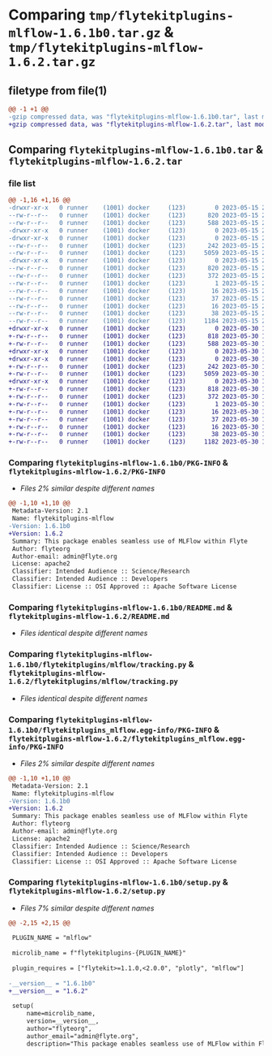 # Comparing `tmp/flytekitplugins-mlflow-1.6.1b0.tar.gz` & `tmp/flytekitplugins-mlflow-1.6.2.tar.gz`

## filetype from file(1)

```diff
@@ -1 +1 @@
-gzip compressed data, was "flytekitplugins-mlflow-1.6.1b0.tar", last modified: Mon May 15 22:07:07 2023, max compression
+gzip compressed data, was "flytekitplugins-mlflow-1.6.2.tar", last modified: Tue May 30 15:24:18 2023, max compression
```

## Comparing `flytekitplugins-mlflow-1.6.1b0.tar` & `flytekitplugins-mlflow-1.6.2.tar`

### file list

```diff
@@ -1,16 +1,16 @@
-drwxr-xr-x   0 runner    (1001) docker     (123)        0 2023-05-15 22:07:07.331804 flytekitplugins-mlflow-1.6.1b0/
--rw-r--r--   0 runner    (1001) docker     (123)      820 2023-05-15 22:07:07.331804 flytekitplugins-mlflow-1.6.1b0/PKG-INFO
--rw-r--r--   0 runner    (1001) docker     (123)      588 2023-05-15 22:06:44.000000 flytekitplugins-mlflow-1.6.1b0/README.md
-drwxr-xr-x   0 runner    (1001) docker     (123)        0 2023-05-15 22:07:07.331804 flytekitplugins-mlflow-1.6.1b0/flytekitplugins/
-drwxr-xr-x   0 runner    (1001) docker     (123)        0 2023-05-15 22:07:07.331804 flytekitplugins-mlflow-1.6.1b0/flytekitplugins/mlflow/
--rw-r--r--   0 runner    (1001) docker     (123)      242 2023-05-15 22:06:44.000000 flytekitplugins-mlflow-1.6.1b0/flytekitplugins/mlflow/__init__.py
--rw-r--r--   0 runner    (1001) docker     (123)     5059 2023-05-15 22:06:44.000000 flytekitplugins-mlflow-1.6.1b0/flytekitplugins/mlflow/tracking.py
-drwxr-xr-x   0 runner    (1001) docker     (123)        0 2023-05-15 22:07:07.331804 flytekitplugins-mlflow-1.6.1b0/flytekitplugins_mlflow.egg-info/
--rw-r--r--   0 runner    (1001) docker     (123)      820 2023-05-15 22:07:07.000000 flytekitplugins-mlflow-1.6.1b0/flytekitplugins_mlflow.egg-info/PKG-INFO
--rw-r--r--   0 runner    (1001) docker     (123)      372 2023-05-15 22:07:07.000000 flytekitplugins-mlflow-1.6.1b0/flytekitplugins_mlflow.egg-info/SOURCES.txt
--rw-r--r--   0 runner    (1001) docker     (123)        1 2023-05-15 22:07:07.000000 flytekitplugins-mlflow-1.6.1b0/flytekitplugins_mlflow.egg-info/dependency_links.txt
--rw-r--r--   0 runner    (1001) docker     (123)       16 2023-05-15 22:07:07.000000 flytekitplugins-mlflow-1.6.1b0/flytekitplugins_mlflow.egg-info/namespace_packages.txt
--rw-r--r--   0 runner    (1001) docker     (123)       37 2023-05-15 22:07:07.000000 flytekitplugins-mlflow-1.6.1b0/flytekitplugins_mlflow.egg-info/requires.txt
--rw-r--r--   0 runner    (1001) docker     (123)       16 2023-05-15 22:07:07.000000 flytekitplugins-mlflow-1.6.1b0/flytekitplugins_mlflow.egg-info/top_level.txt
--rw-r--r--   0 runner    (1001) docker     (123)       38 2023-05-15 22:07:07.331804 flytekitplugins-mlflow-1.6.1b0/setup.cfg
--rw-r--r--   0 runner    (1001) docker     (123)     1184 2023-05-15 22:07:00.000000 flytekitplugins-mlflow-1.6.1b0/setup.py
+drwxr-xr-x   0 runner    (1001) docker     (123)        0 2023-05-30 15:24:18.869501 flytekitplugins-mlflow-1.6.2/
+-rw-r--r--   0 runner    (1001) docker     (123)      818 2023-05-30 15:24:18.869501 flytekitplugins-mlflow-1.6.2/PKG-INFO
+-rw-r--r--   0 runner    (1001) docker     (123)      588 2023-05-30 15:23:56.000000 flytekitplugins-mlflow-1.6.2/README.md
+drwxr-xr-x   0 runner    (1001) docker     (123)        0 2023-05-30 15:24:18.865501 flytekitplugins-mlflow-1.6.2/flytekitplugins/
+drwxr-xr-x   0 runner    (1001) docker     (123)        0 2023-05-30 15:24:18.869501 flytekitplugins-mlflow-1.6.2/flytekitplugins/mlflow/
+-rw-r--r--   0 runner    (1001) docker     (123)      242 2023-05-30 15:23:56.000000 flytekitplugins-mlflow-1.6.2/flytekitplugins/mlflow/__init__.py
+-rw-r--r--   0 runner    (1001) docker     (123)     5059 2023-05-30 15:23:56.000000 flytekitplugins-mlflow-1.6.2/flytekitplugins/mlflow/tracking.py
+drwxr-xr-x   0 runner    (1001) docker     (123)        0 2023-05-30 15:24:18.869501 flytekitplugins-mlflow-1.6.2/flytekitplugins_mlflow.egg-info/
+-rw-r--r--   0 runner    (1001) docker     (123)      818 2023-05-30 15:24:18.000000 flytekitplugins-mlflow-1.6.2/flytekitplugins_mlflow.egg-info/PKG-INFO
+-rw-r--r--   0 runner    (1001) docker     (123)      372 2023-05-30 15:24:18.000000 flytekitplugins-mlflow-1.6.2/flytekitplugins_mlflow.egg-info/SOURCES.txt
+-rw-r--r--   0 runner    (1001) docker     (123)        1 2023-05-30 15:24:18.000000 flytekitplugins-mlflow-1.6.2/flytekitplugins_mlflow.egg-info/dependency_links.txt
+-rw-r--r--   0 runner    (1001) docker     (123)       16 2023-05-30 15:24:18.000000 flytekitplugins-mlflow-1.6.2/flytekitplugins_mlflow.egg-info/namespace_packages.txt
+-rw-r--r--   0 runner    (1001) docker     (123)       37 2023-05-30 15:24:18.000000 flytekitplugins-mlflow-1.6.2/flytekitplugins_mlflow.egg-info/requires.txt
+-rw-r--r--   0 runner    (1001) docker     (123)       16 2023-05-30 15:24:18.000000 flytekitplugins-mlflow-1.6.2/flytekitplugins_mlflow.egg-info/top_level.txt
+-rw-r--r--   0 runner    (1001) docker     (123)       38 2023-05-30 15:24:18.869501 flytekitplugins-mlflow-1.6.2/setup.cfg
+-rw-r--r--   0 runner    (1001) docker     (123)     1182 2023-05-30 15:24:12.000000 flytekitplugins-mlflow-1.6.2/setup.py
```

### Comparing `flytekitplugins-mlflow-1.6.1b0/PKG-INFO` & `flytekitplugins-mlflow-1.6.2/PKG-INFO`

 * *Files 2% similar despite different names*

```diff
@@ -1,10 +1,10 @@
 Metadata-Version: 2.1
 Name: flytekitplugins-mlflow
-Version: 1.6.1b0
+Version: 1.6.2
 Summary: This package enables seamless use of MLFlow within Flyte
 Author: flyteorg
 Author-email: admin@flyte.org
 License: apache2
 Classifier: Intended Audience :: Science/Research
 Classifier: Intended Audience :: Developers
 Classifier: License :: OSI Approved :: Apache Software License
```

### Comparing `flytekitplugins-mlflow-1.6.1b0/README.md` & `flytekitplugins-mlflow-1.6.2/README.md`

 * *Files identical despite different names*

### Comparing `flytekitplugins-mlflow-1.6.1b0/flytekitplugins/mlflow/tracking.py` & `flytekitplugins-mlflow-1.6.2/flytekitplugins/mlflow/tracking.py`

 * *Files identical despite different names*

### Comparing `flytekitplugins-mlflow-1.6.1b0/flytekitplugins_mlflow.egg-info/PKG-INFO` & `flytekitplugins-mlflow-1.6.2/flytekitplugins_mlflow.egg-info/PKG-INFO`

 * *Files 2% similar despite different names*

```diff
@@ -1,10 +1,10 @@
 Metadata-Version: 2.1
 Name: flytekitplugins-mlflow
-Version: 1.6.1b0
+Version: 1.6.2
 Summary: This package enables seamless use of MLFlow within Flyte
 Author: flyteorg
 Author-email: admin@flyte.org
 License: apache2
 Classifier: Intended Audience :: Science/Research
 Classifier: Intended Audience :: Developers
 Classifier: License :: OSI Approved :: Apache Software License
```

### Comparing `flytekitplugins-mlflow-1.6.1b0/setup.py` & `flytekitplugins-mlflow-1.6.2/setup.py`

 * *Files 7% similar despite different names*

```diff
@@ -2,15 +2,15 @@
 
 PLUGIN_NAME = "mlflow"
 
 microlib_name = f"flytekitplugins-{PLUGIN_NAME}"
 
 plugin_requires = ["flytekit>=1.1.0,<2.0.0", "plotly", "mlflow"]
 
-__version__ = "1.6.1b0"
+__version__ = "1.6.2"
 
 setup(
     name=microlib_name,
     version=__version__,
     author="flyteorg",
     author_email="admin@flyte.org",
     description="This package enables seamless use of MLFlow within Flyte",
```

